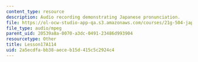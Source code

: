 ```yaml
---
content_type: resource
description: Audio recording demonstrating Japanese pronunciation.
file: https://ol-ocw-studio-app-qa.s3.amazonaws.com/courses/21g-504-japanese-iv-spring-2009/2a5ecdfabb38aeceb15d415c5c2924c4_Lesson17A114.mp3
file_type: audio/mpeg
parent_uid: 20539a8a-0070-a3dc-0491-23486d993904
resourcetype: Other
title: Lesson17A114
uid: 2a5ecdfa-bb38-aece-b15d-415c5c2924c4
---
```

